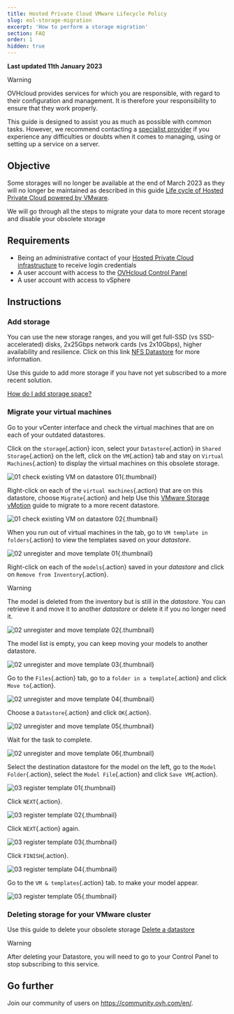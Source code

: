 ```yaml
---
title: Hosted Private Cloud VMware Lifecycle Policy
slug: eol-storage-migration
excerpt: 'How to perform a storage migration'
section: FAQ
order: 1
hidden: true
---
```


**Last updated 11th January 2023**

> [!warning]
> OVHcloud provides services for which you are responsible, with regard to their configuration and management. It is therefore your responsibility to ensure that they work properly.
>
> This guide is designed to assist you as much as possible with common tasks. However, we recommend contacting a [specialist provider](https://partner.ovhcloud.com/en-gb/) if you experience any difficulties or doubts when it comes to managing, using or setting up a service on a server.
>

## Objective

Some storages will no longer be available at the end of March 2023 as they will no longer be maintained as described in this guide [Life cycle of Hosted Private Cloud powered by VMware](https://docs.ovh.com/gb/en/private-cloud/lifecycle-policy/#datastores-stockage).

We will go through all the steps to migrate your data to more recent storage and disable your obsolete storage

## Requirements

- Being an administrative contact of your [Hosted Private Cloud infrastructure](https://www.ovhcloud.com/en-gb/enterprise/products/hosted-private-cloud/) to receive login credentials
- A user account with access to the [OVHcloud Control Panel](https://www.ovh.com/auth/?action=gotomanager&from=https://www.ovh.co.uk/&ovhSubsidiary=GB)
- A user account with access to vSphere

## Instructions

### Add storage

You can use the new storage ranges, and you will get full-SSD (vs SSD-accelerated) disks, 2x25Gbps network cards (vs 2x10Gbps), higher availability and resilience. Click on this link [NFS Datastore](https://www.ovhcloud.com/en-gb/enterprise/products/hosted-private-cloud/datastores-nfs/) for more information.

Use this guide to add more storage if you have not yet subscribed to a more recent solution.

[How do I add storage space?](https://docs.ovh.com/fr/private-cloud/additional-storage/)

### Migrate your virtual machines

Go to your vCenter interface and check the virtual machines that are on each of your outdated datastores.

Click on the `storage`{.action} icon, select your `Datastore`{.action} in `Shared Storage`{.action} on the left, click on the `VM`{.action} tab and stay on `Virtual Machines`{.action} to display the virtual machines on this obsolete storage.

![01 check existing VM on datastore 01](images/01-check-existing-vm-on-datastore01.png){.thumbnail}

Right-click on each of the `virtual machines`{.action} that are on this datastore, choose `Migrate`{.action} and help
Use this [VMware Storage vMotion](https://docs.ovh.com/fr/managed-bare-metal/vmware-storage-vmotion-new/#finaliser-le-vmotion) guide to migrate to a more recent datastore.

![01 check existing VM on datastore 02](images/01-check-existing-vm-on-datastore02.png){.thumbnail}

When you run out of virtual machines in the tab, go to `VM template in folders`{.action} to view the templates saved on your *datastore*.

![02 unregister and move template 01](images/02-unregister-and-move-template01.png){.thumbnail}

Right-click on each of the `models`{.action} saved in your *datastore* and click on `Remove from Inventory`{.action}.

> [!warning]
> The model is deleted from the inventory but is still in the *datastore*. You can retrieve it and move it to another *datastore* or delete it if you no longer need it.
>

![02 unregister and move template 02](images/02-unregister-and-move-template02.png){.thumbnail}

The model list is empty, you can keep moving your models to another datastore.

![02 unregister and move template 03](images/02-unregister-and-move-template03.png){.thumbnail}

Go to the `Files`{.action} tab, go to a `folder in a template`{.action} and click `Move to`{.action}.

![02 unregister and move template 04](images/02-unregister-and-move-template04.png){.thumbnail}

Choose a `Datastore`{.action} and click `OK`{.action}.

![02 unregister and move template 05](images/02-unregister-and-move-template05.png){.thumbnail}

Wait for the task to complete.

![02 unregister and move template 06](images/02-unregister-and-move-template06.png){.thumbnail}

Select the destination datastore for the model on the left, go to the `Model Folder`{.action}, select the `Model File`{.action} and click `Save VM`{.action}.

![03 register template 01](images/03-register-template01.png){.thumbnail}

Click `NEXT`{.action}.

![03 register template 02](images/03-register-template02.png){.thumbnail}

Click `NEXT`{.action} again.

![03 register template 03](images/03-register-template03.png){.thumbnail}

Click `FINISH`{.action}.

![03 register template 04](images/03-register-template04.png){.thumbnail}

Go to the `VM & templates`{.action} tab. to make your model appear.

![03 register template 05](images/03-register-template05.png){.thumbnail}

### Deleting storage for your VMware cluster

Use this guide to delete your obsolete storage [Delete a datastore](https://docs.ovh.com/gb/en/private-cloud/remove-data-store/)

> [!warning]
> After deleting your Datastore, you will need to go to your Control Panel to stop subscribing to this service.
>

## Go further

Join our community of users on <https://community.ovh.com/en/>.
